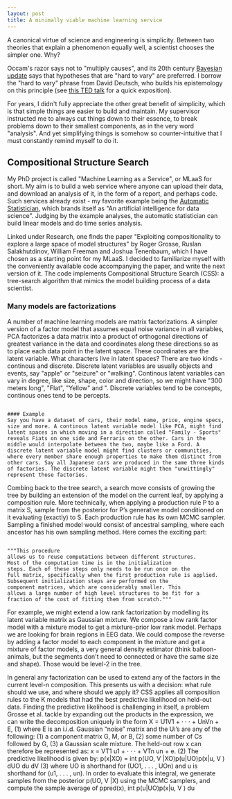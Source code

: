 ```yaml
---
layout: post
title: A minimally viable machine learning service
---
```


A canonical virtue of science and engineering is simplicity. Between two theories that explain a phenomenon equally well, a scientist chooses the simpler one. Why? 

Occam's razor says not to "multiply causes", and its 20th century [Bayesian update](http://mlg.eng.cam.ac.uk/zoubin/papers/05occam/occam.pdf) says that hypotheses that are "hard to vary" are preferred. I borrow the "hard to vary" phrase from David Deutsch, who builds his epistemology on this principle (see [this TED talk](https://www.ted.com/talks/david_deutsch_a_new_way_to_explain_explanation) for a quick exposition). 

For years, I didn't fully appreciate the other great benefit of simplicity, which is that simple things are easier to build and maintain. My supervisor instructed me to always cut things down to their essence, to break problems down to their smallest components, as in the very word "analysis". And yet simplifying things is somehow so counter-intuitive that I must constantly remind myself to do it.

## Compositional Structure Search

My PhD project is called "Machine Learning as a Service", or MLaaS for short. My aim is to build a web service where anyone can upload their data, and download an analysis of it, in the form of a report, and perhaps code. Such services already exist - my favorite example being the [Automatic Statistician](https://www.automaticstatistician.com/about/), which brands itself as "An artificial intelligence for data science". Judging by the example analyses, the automatic statistician can build linear models and do time series analysis.

Linked under Research, one finds the paper "Exploiting compositionality to explore a large space of model structures" by Roger Grosse, Ruslan Salakhutdinov, William Freeman and Joshua Tenenbaum, which I have chosen as a starting point for my MLaaS. I decided to familiarize myself with the conveniently available code accompanying the paper, and write the next version of it. The code implements Compositional Structure Search (CSS): a tree-search algorithm that mimics the model building process of a data scientist. 

### Many models are factorizations

A number of machine learning models are matrix factorizations. A simpler version of a factor model that assumes equal noise variance in all variables, PCA factorizes a data matrix into a product of orthogonal directions of greatest variance in the data and coordinates along these directions so as to place each data point in the latent space. These coordinates are the latent variable.
What characters live in latent spaces? There are two kinds - continous and discrete. Discrete latent variables are usually objects and events, say "apple" or "seizure" or "walking". Continous latent variables can vary in degree, like size, shape, color and direction, so we might have "300 meters long", "Flat", "Yellow" and ". Discrete variables tend to be concepts, continous ones tend to be percepts.

<pre><code>
#### Example 
Say you have a dataset of cars, their model name, price, engine specs, size and more. A continous latent variable model like PCA, might find latent spaces in which moving in a direction called "Family - Sports" reveals Fiats on one side and Ferraris on the other. Cars in the middle would interpolate between the two, maybe like a Ford. A discrete latent variable model might find clusters or communities, where every member share enough properties to make them distinct from other cars. Say all Japanese cars are produced in the same three kinds of factories. The discrete latent variable might then "unwittingly" represent those factories.
</code></pre>

Combing back to the tree search, a search move consists of growing the tree by building an extension of the model on the current leaf, by applying a composition rule. More technically, when applying a production rule P to a matrix S, sample from the posterior for P’s generative model conditioned
on it evaluating (exactly) to S. Each production rule has its own MCMC sampler. Sampling a finished model would consist of ancestral sampling, where each ancestor has his own sampling method. Here comes the exciting part:
<pre><code>
"""This procedure
allows us to reuse computations between different structures.
Most of the computation time is in the initialization
steps. Each of these steps only needs to be run once on the
full matrix, specifically when the first production rule is applied.
Subsequent initialization steps are performed on the
component matrices, which are considerably smaller. This
allows a large number of high level structures to be fit for a
fraction of the cost of fitting them from scratch."""
</code></pre>

For example, we might extend a low rank factorization by modelling its latent variable matrix as Gaussian mixture. We compose a low rank factor model with a mixture model to get a mixture-prior low rank model. Perhaps we are looking for brain regions in EEG data. 
We could compose the reverse by adding a factor model to each component in the mixture and get a mixture of factor models, a very general density estimator (think balloon-animals, but the segments don't need to connected or have the same size and shape). Those would be level-2 in the tree. 

In general any factorization can be used to extend any of the factors in the current level-n composition. This presents us with a decision: what rule should we use, and where should we apply it?
CSS applies all composition rules to the K models that had the best predictive likelihood on held-out data. Finding the predictive likelihood is challenging in itself, a problem Grosse et al. tackle by expanding out the products in the expression, we
can write the decomposition uniquely in the form
X = U1V1 + · · · + UnVn + E, (1)
where E is an i.i.d. Gaussian “noise” matrix and the Ui’s
are any of the following: (1) a component matrix G, M,
or B, (2) some number of Cs followed by G, (3) a Gaussian
scale mixture.  The held-out row x can therefore be
represented as:
x = VT1 u1 + · · · + VTn un + e. (2)
The predictive likelihood is given by:
p(x|XO) = int p(UO, V |XO)p(u|UO)p(x|u, V ) dUO du dV (3)
where UO is shorthand for (UO1, . . . , UOn) and u is shorthand
for (u1, . . . , un). In order to evaluate this integral, we generate samples from the posterior p(UO, V |X) using the MCMC samplers, and compute the sample average of ppred(x), int p(u|UO)p(x|u, V ) du
